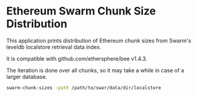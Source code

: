 # Ethereum Swarm Chunk Size Distribution

This application prints distribution of Ethereum chunk sizes from Swarm's leveldb localstore retrieval data index.

It is compatible with github.com/ethersphere/bee v1.4.3.

The iteration is done over all chunks, so it may take a while in case of a larger database.

```sh
swarm-chunk-sizes -path /path/to/swar/data/dir/localstore
```
